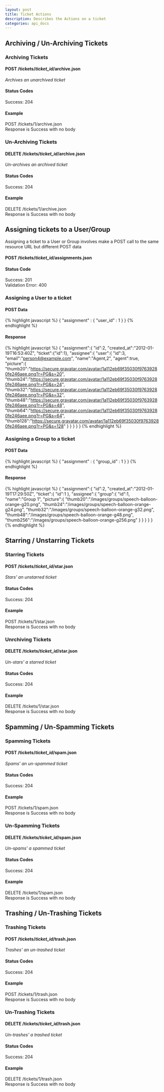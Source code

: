 ```yaml
---
layout: post
title: Ticket Actions
description: Describes the Actions on a ticket
categories: api_docs
---
```


Archiving / Un-Archiving Tickets
--------------------------------
### Archiving Tickets
#### POST /tickets/_ticket\_id_/archive.json
*Archives an unarchived ticket*

#### Status Codes
Success: 204  

#### Example
POST /tickets/1/archive.json  
Response is Success with no body

### Un-Archiving Tickets
#### DELETE /tickets/_ticket\_id_/archive.json
*Un-archives an archived ticket*

#### Status Codes
Success: 204  

#### Example
DELETE /tickets/1/archive.json  
Response is Success with no body

Assigning tickets to a User/Group
---------------------------------
Assigning a ticket to a User or Group involves make a POST call to the
same resource URL but different POST data

#### POST /tickets/_ticket\_id_/assignments.json

#### Status Code
Success: 201  
Validation Error: 400

### Assigning a User to a ticket

#### POST Data

{% highlight javascript %}
  {
    "assignment" : {
      "user_id" : 1
    }
  }
{% endhighlight %}
  

#### Response

{% highlight javascript %}
  {
    "assignment":{
      "id":2,
      "created_at":"2012-01-19T16:53:40Z",
      "ticket":{"id":1},
      "assignee":{
        "user":{
          "id":3,
          "email":"person4@example.com",
          "name":"Agent,2",
          "agent":true,
          "picture":{
            "thumb20":"https://secure.gravatar.com/avatar/1a112eb69f35030f97639280fe246aee.png?r=PG&s=20",
            "thumb24":"https://secure.gravatar.com/avatar/1a112eb69f35030f97639280fe246aee.png?r=PG&s=24",
            "thumb32":"https://secure.gravatar.com/avatar/1a112eb69f35030f97639280fe246aee.png?r=PG&s=32",
            "thumb48":"https://secure.gravatar.com/avatar/1a112eb69f35030f97639280fe246aee.png?r=PG&s=48",
            "thumb64":"https://secure.gravatar.com/avatar/1a112eb69f35030f97639280fe246aee.png?r=PG&s=64",
            "thumb128":"https://secure.gravatar.com/avatar/1a112eb69f35030f97639280fe246aee.png?r=PG&s=128"
          }
        }
      }
    }
  }
{% endhighlight %}

### Assigning a Group to a ticket

#### POST Data


{% highlight javascript %}
  {
    "assignment" : {
      "group_id" : 1
    }
  }
{% endhighlight %}

#### Response

{% highlight javascript %}
  {
    "assignment":{
      "id":2,
      "created_at":"2012-01-19T17:29:50Z",
      "ticket":{
        "id":1
      },
      "assignee":{
        "group":{
          "id":1,
          "name":"Group 1",
          "picture":{
            "thumb20":"/images/groups/speech-balloon-orange-g20.png",
            "thumb24":"/images/groups/speech-balloon-orange-g24.png",
            "thumb32":"/images/groups/speech-balloon-orange-g32.png",
            "thumb48":"/images/groups/speech-balloon-orange-g48.png",
            "thumb256":"/images/groups/speech-balloon-orange-g256.png"
          }
        }
      }
    }
  }
{% endhighlight %}


Starring / Unstarring Tickets
-----------------------------

### Starring Tickets

#### POST /tickets/_ticket\_id_/star.json
*Stars' an unstarred ticket*

#### Status Codes
Success: 204  

#### Example
POST /tickets/1/star.json  
Response is Success with no body

### Unrchiving Tickets
#### DELETE /tickets/_ticket\_id_/star.json
*Un-stars' a starred ticket*

#### Status Codes
Success: 204  

#### Example
DELETE /tickets/1/star.json  
Response is Success with no body

Spamming / Un-Spamming Tickets
------------------------------

### Spamming Tickets
#### POST /tickets/_ticket\_id_/spam.json
*Spams' an un-spammed ticket*

#### Status Codes
Success: 204

#### Example
POST /tickets/1/spam.json  
Response is Success with no body

### Un-Spamming Tickets
#### DELETE /tickets/_ticket\_id_/spam.json
*Un-spams' a spammed ticket*

#### Status Codes
Success: 204

#### Example
DELETE /tickets/1/spam.json  
Response is Success with no body

Trashing / Un-Trashing Tickets
------------------------------

### Trashing Tickets
#### POST /tickets/_ticket\_id_/trash.json
*Trashes' an un-trashed ticket*

#### Status Codes
Success: 204

#### Example
POST /tickets/1/trash.json  
Response is Success with no body

### Un-Trashing Tickets
#### DELETE /tickets/_ticket\_id_/trash.json
*Un-trashes' a trashed ticket*

#### Status Codes
Success: 204

#### Example
DELETE /tickets/1/trash.json  
Response is Success with no body